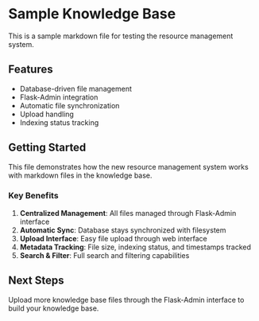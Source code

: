 # Sample Knowledge Base

This is a sample markdown file for testing the resource management system.

## Features

- Database-driven file management
- Flask-Admin integration
- Automatic file synchronization
- Upload handling
- Indexing status tracking

## Getting Started

This file demonstrates how the new resource management system works with markdown files in the knowledge base.

### Key Benefits

1. **Centralized Management**: All files managed through Flask-Admin interface
2. **Automatic Sync**: Database stays synchronized with filesystem
3. **Upload Interface**: Easy file upload through web interface
4. **Metadata Tracking**: File size, indexing status, and timestamps tracked
5. **Search & Filter**: Full search and filtering capabilities

## Next Steps

Upload more knowledge base files through the Flask-Admin interface to build your knowledge base.